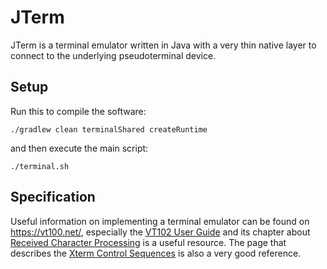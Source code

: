 # JTerm

JTerm is a terminal emulator written in Java with a very thin native layer to
connect to the underlying pseudoterminal device.

## Setup

Run this to compile the software:

    ./gradlew clean terminalShared createRuntime

and then execute the main script:

    ./terminal.sh

## Specification

Useful information on implementing a terminal emulator can be found
on <https://vt100.net/>, especially the [VT102 User
Guide](https://vt100.net/docs/vt102-ug/) and its chapter about
[Received Character Processing](https://vt100.net/docs/vt102-ug/chapter5.html)
is a useful resource. The page that describes the
[Xterm Control Sequences](https://www.xfree86.org/current/ctlseqs.html) is
also a very good reference.
